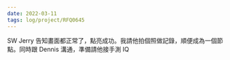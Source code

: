 ```yaml
---
date: 2022-03-11
tags: log/project/RFQ0645 
---
```


 SW Jerry 告知畫面都正常了，點亮成功。我請他拍個照做記錄，順便成為一個節點。同時跟 Dennis 溝通，準備請他接手測 IQ